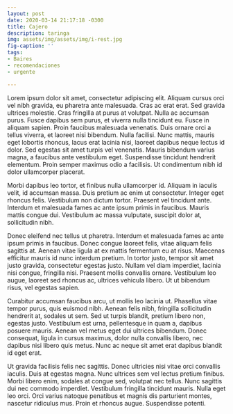 ```yaml
---
layout: post
date: 2020-03-14 21:17:18 -0300
title: Cajero
description: taringa
img: assets/img/assets/img/i-rest.jpg
fig-caption: ''
tags:
- Baires
- recomendaciones
- urgente

---
```

Lorem ipsum dolor sit amet, consectetur adipiscing elit. Aliquam cursus orci vel nibh gravida, eu pharetra ante malesuada. Cras ac erat erat. Sed gravida ultrices molestie. Cras fringilla at purus at volutpat. Nulla ac accumsan purus. Fusce dapibus sem purus, et viverra nulla tincidunt eu. Fusce in aliquam sapien. Proin faucibus malesuada venenatis. Duis ornare orci a tellus viverra, et laoreet nisi bibendum. Nulla facilisi. Nunc mattis, mauris eget lobortis rhoncus, lacus erat lacinia nisi, laoreet dapibus neque lectus id dolor. Sed egestas sit amet turpis vel venenatis. Mauris bibendum varius magna, a faucibus ante vestibulum eget. Suspendisse tincidunt hendrerit elementum. Proin semper maximus odio a facilisis. Ut condimentum nibh id dolor ullamcorper placerat.

Morbi dapibus leo tortor, et finibus nulla ullamcorper id. Aliquam in iaculis velit, id accumsan massa. Duis pretium ac enim ut consectetur. Integer eget rhoncus felis. Vestibulum non dictum tortor. Praesent vel tincidunt ante. Interdum et malesuada fames ac ante ipsum primis in faucibus. Mauris mattis congue dui. Vestibulum ac massa vulputate, suscipit dolor at, sollicitudin nibh.

Donec eleifend nec tellus ut pharetra. Interdum et malesuada fames ac ante ipsum primis in faucibus. Donec congue laoreet felis, vitae aliquam felis sagittis at. Aenean vitae ligula at ex mattis fermentum eu at risus. Maecenas efficitur mauris id nunc interdum pretium. In tortor justo, tempor sit amet justo gravida, consectetur egestas justo. Nullam vel diam imperdiet, lacinia nisi congue, fringilla nisi. Praesent mollis convallis ornare. Vestibulum leo augue, laoreet sed rhoncus ac, ultrices vehicula libero. Ut ut bibendum risus, vel egestas sapien.

Curabitur accumsan faucibus arcu, ut mollis leo lacinia ut. Phasellus vitae tempor purus, quis euismod nibh. Aenean felis nibh, fringilla sollicitudin hendrerit at, sodales ut sem. Sed ut turpis blandit, pretium libero non, egestas justo. Vestibulum est urna, pellentesque in quam a, dapibus posuere mauris. Aenean vel metus eget dui ultrices bibendum. Donec consequat, ligula in cursus maximus, dolor nulla convallis libero, nec dapibus nisi libero quis metus. Nunc ac neque sit amet erat dapibus blandit id eget erat.

Ut gravida facilisis felis nec sagittis. Donec ultricies nisi vitae orci convallis iaculis. Duis at egestas magna. Nunc ultrices sem vel lectus pretium finibus. Morbi libero enim, sodales at congue sed, volutpat nec tellus. Nunc sagittis dui nec commodo imperdiet. Vestibulum fringilla tincidunt mauris. Nulla eget leo orci. Orci varius natoque penatibus et magnis dis parturient montes, nascetur ridiculus mus. Proin et rhoncus augue. Suspendisse potenti.